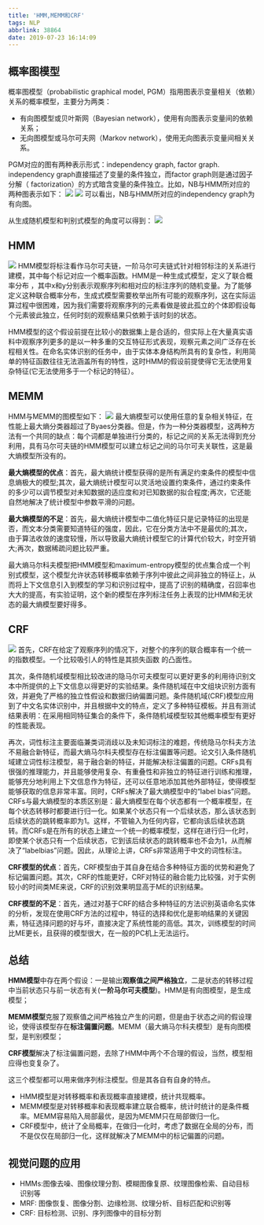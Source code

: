 ```yaml
---
title: 'HMM,MEMM和CRF'
tags: NLP
abbrlink: 38864
date: 2019-07-23 16:14:09
---
```


## 概率图模型
概率图模型（probabilistic graphical model, PGM）指用图表示变量相关（依赖）关系的概率模型，主要分为两类：

- 有向图模型或贝叶斯网（Bayesian network），使用有向图表示变量间的依赖关系；
- 无向图模型或马尔可夫网（Markov network），使用无向图表示变量间相关关系。

<!--more-->

PGM对应的图有两种表示形式：independency graph, factor graph. independency graph直接描述了变量的条件独立，而factor graph则是通过因子分解（ factorization）的方式暗含变量的条件独立。比如，NB与HMM所对应的两种图表示如下：
![](https://i.loli.net/2019/07/23/5d36cab00296c27882.png)
![](https://i.loli.net/2019/07/23/5d36caaeecafa44027.png)
可以看出，NB与HMM所对应的independency graph为有向图。

从生成随机模型和判别式模型的角度可以得到：
![](https://i.loli.net/2019/07/23/5d36caac95d1e65928.png)

## HMM
![](https://i.loli.net/2019/07/23/5d36caab70d8931864.png)
HMM模型将标注看作马尔可夫链，一阶马尔可夫链式针对相邻标注的关系进行建模，其中每个标记对应一个概率函数。HMM是一种生成式模型，定义了联合概率分布 ，其中x和y分别表示观察序列和相对应的标注序列的随机变量。为了能够定义这种联合概率分布，生成式模型需要枚举出所有可能的观察序列，这在实际运算过程中很困难，因为我们需要将观察序列的元素看做是彼此孤立的个体即假设每个元素彼此独立，任何时刻的观察结果只依赖于该时刻的状态。

HMM模型的这个假设前提在比较小的数据集上是合适的，但实际上在大量真实语料中观察序列更多的是以一种多重的交互特征形式表现，观察元素之间广泛存在长程相关性。在命名实体识别的任务中，由于实体本身结构所具有的复杂性，利用简单的特征函数往往无法涵盖所有的特性，这时HMM的假设前提使得它无法使用复杂特征(它无法使用多于一个标记的特征）。

## MEMM
HMM与MEMM的图模型如下：
![](https://i.loli.net/2019/07/23/5d36caaaa381829440.png)
最大熵模型可以使用任意的复杂相关特征，在性能上最大熵分类器超过了Byaes分类器。但是，作为一种分类器模型，这两种方法有一个共同的缺点：每个词都是单独进行分类的，标记之间的关系无法得到充分利用，具有马尔可夫链的HMM模型可以建立标记之间的马尔可夫关联性，这是最大熵模型所没有的。

**最大熵模型的优点**：首先，最大熵统计模型获得的是所有满足约束条件的模型中信息熵极大的模型;其次，最大熵统计模型可以灵活地设置约束条件，通过约束条件的多少可以调节模型对未知数据的适应度和对已知数据的拟合程度;再次，它还能自然地解决了统计模型中参数平滑的问题。

**最大熵模型的不足**：首先，最大熵统计模型中二值化特征只是记录特征的出现是否，而文本分类需要知道特征的强度，因此，它在分类方法中不是最优的;其次，由于算法收敛的速度较慢，所以导致最大熵统计模型它的计算代价较大，时空开销大;再次，数据稀疏问题比较严重。

最大熵马尔科夫模型把HMM模型和maximum-entropy模型的优点集合成一个判别式模型，这个模型允许状态转移概率依赖于序列中彼此之间非独立的特征上，从而将上下文信息引入到模型的学习和识别过程中，提高了识别的精确度，召回率也大大的提高，有实验证明，这个新的模型在序列标注任务上表现的比HMM和无状态的最大熵模型要好得多。

## CRF
![](https://i.loli.net/2019/07/23/5d36caafaa04252797.png)
首先，CRF在给定了观察序列的情况下，对整个的序列的联合概率有一个统一的指数模型。一个比较吸引人的特性是其损失函数 的凸面性。

其次，条件随机域模型相比较改进的隐马尔可夫模型可以更好更多的利用待识别文本中所提供的上下文信息以得更好的实验结果。条件随机域在中文组块识别方面有效，并避免了严格的独立性假设和数据归纳偏置问题。条件随机域(CRF)模型应用到了中文名实体识别中，并且根据中文的特点，定义了多种特征模板。并且有测试结果表明：在采用相同特征集合的条件下，条件随机域模型较其他概率模型有更好的性能表现。

再次，词性标注主要面临兼类词消歧以及未知词标注的难题，传统隐马尔科夫方法不易融合新特征，而最大熵马尔科夫模型存在标注偏置等问题。论文引入条件随机域建立词性标注模型，易于融合新的特征，并能解决标注偏置的问题。CRFs具有很强的推理能力，并且能够使用复杂、有重叠性和非独立的特征进行训练和推理，能够充分地利用上下文信息作为特征，还可以任意地添加其他外部特征，使得模型能够获取的信息非常丰富。同时，CRFs解决了最大熵模型中的“label bias”问题。CRFs与最大熵模型的本质区别是：最大熵模型在每个状态都有一个概率模型，在每个状态转移时都要进行归一化。如果某个状态只有一个后续状态，那么该状态到后续状态的跳转概率即为1。这样，不管输入为任何内容，它都向该后续状态跳转。而CRFs是在所有的状态上建立一个统一的概率模型，这样在进行归一化时，即使某个状态只有一个后续状态，它到该后续状态的跳转概率也不会为1，从而解决了“labelbias”问题。因此，从理论上讲，CRFs非常适用于中文的词性标注。

**CRF模型的优点**：首先，CRF模型由于其自身在结合多种特征方面的优势和避免了标记偏置问题。其次，CRF的性能更好，CRF对特征的融合能力比较强，对于实例较小的时间类ME来说，CRF的识别效果明显高于ME的识别结果。

**CRF模型的不足**：首先，通过对基于CRF的结合多种特征的方法识别英语命名实体的分析，发现在使用CRF方法的过程中，特征的选择和优化是影响结果的关键因素，特征选择问题的好与坏，直接决定了系统性能的高低。其次，训练模型的时间比ME更长，且获得的模型很大，在一般的PC机上无法运行。


## 总结

**HMM模型**中存在两个假设：一是输出**观察值之间严格独立**，二是状态的转移过程中当前状态只与前一状态有关(**一阶马尔可夫模型**)。HMM是有向图模型，是生成模型；

**MEMM模型**克服了观察值之间严格独立产生的问题，但是由于状态之间的假设理论，使得该模型存在**标注偏置问题**。MEMM（最大熵马尔科夫模型）是有向图模型，是判别模型；

**CRF模型**解决了标注偏置问题，去除了HMM中两个不合理的假设，当然，模型相应得也变复杂了。

这三个模型都可以用来做序列标注模型。但是其各自有自身的特点。
- HMM模型是对转移概率和表现概率直接建模，统计共现概率。
- MEMM模型是对转移概率和表现概率建立联合概率，统计时统计的是条件概率。MEMM容易陷入局部最优，是因为MEMM只在局部做归一化。
- CRF模型中，统计了全局概率，在做归一化时，考虑了数据在全局的分布，而不是仅仅在局部归一化，这样就解决了MEMM中的标记偏置的问题。

## 视觉问题的应用
- HMMs:图像去噪、图像纹理分割、模糊图像复原、纹理图像检索、自动目标识别等
- MRF: 图像恢复、图像分割、边缘检测、纹理分析、目标匹配和识别等
- CRF: 目标检测、识别、序列图像中的目标分割

## 